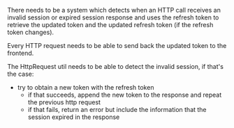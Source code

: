 There needs to be a system which detects when an HTTP call receives an invalid session or expired session response and uses the refresh token to retrieve the updated token and the updated refresh token (if the refresh token changes).

Every HTTP request needs to be able to send back the updated token to the frontend.

The HttpRequest util needs to be able to detect the invalid session, if that's the case:
- try to obtain a new token with the refresh token
	- if that succeeds, append the new token to the response and repeat the previous http request
	- if that fails, return an error but include the information that the session expired in the response